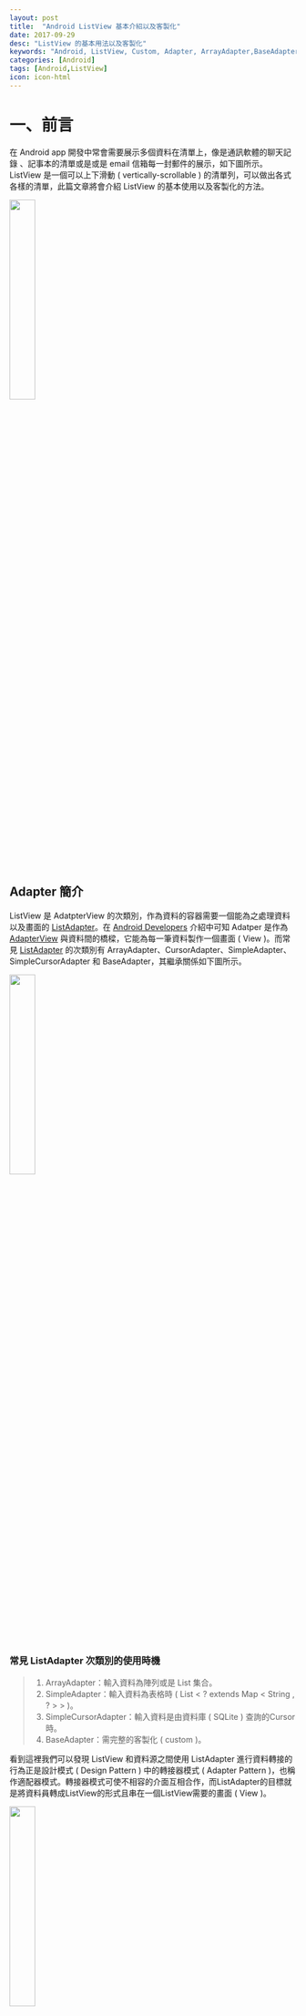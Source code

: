 ```yaml
---
layout: post
title:  "Android ListView 基本介紹以及客製化"
date: 2017-09-29
desc: "ListView 的基本用法以及客製化"
keywords: "Android, ListView, Custom, Adapter, ArrayAdapter,BaseAdapter"
categories: [Android]
tags: [Android,ListView]
icon: icon-html
---
```


# 一、前言
在 Android app 開發中常會需要展示多個資料在清單上，像是通訊軟體的聊天記錄
、記事本的清單或是或是 email 信箱每一封郵件的展示，如下圖所示。ListView 是一個可以上下滑動 ( vertically-scrollable ) 的清單列，可以做出各式各樣的清單，此篇文章將會介紹 ListView 的基本使用以及客製化的方法。

<img src="{{ site.img_path }}/20170929/基本ListView.png" width="30%">

## Adapter 簡介
ListView 是 AdatpterView 的次類別，作為資料的容器需要一個能為之處理資料以及畫面的 [ListAdapter](https://developer.android.com/reference/android/widget/ListAdapter.html)。在 [Android Developers](https://developer.android.com/reference/android/widget/Adapter.html) 介紹中可知 Adatper 是作為 [AdapterView](https://developer.android.com/reference/android/widget/AdapterView.html) 與資料間的橋樑，它能為每一筆資料製作一個畫面 ( View )。而常見 [ListAdapter](https://developer.android.com/reference/android/widget/ListAdapter.html) 的次類別有 ArrayAdapter、CursorAdapter、SimpleAdapter、SimpleCursorAdapter 和 BaseAdapter，其繼承關係如下圖所示。

<img src="{{ site.img_path }}/20170929/AdSt.png" width="30%">

### 常見 ListAdapter 次類別的使用時機

>1. ArrayAdapter：輸入資料為陣列或是 List 集合。
>2. SimpleAdapter：輸入資料為表格時 ( List < ? extends Map < String , ? > > )。
>3. SimpleCursorAdapter：輸入資料是由資料庫 ( SQLite ) 查詢的Cursor時。
>4. BaseAdapter：需完整的客製化 ( custom )。

看到這裡我們可以發現 ListView 和資料源之間使用 ListAdapter 進行資料轉接的行為正是設計模式 ( Design Pattern ) 中的轉接器模式 ( Adapter Pattern )，也稱作適配器模式。轉接器模式可使不相容的介面互相合作，而ListAdapter的目標就是將資料員轉成ListView的形式且串在一個ListView需要的畫面 ( View )。

<img src="{{ site.img_path }}/20170929/AdpLVD.png" width="30%">

---------------------------------------

# 二、基本使用方法介紹

## 將資料放入 Adapter
以 ArrayAdapter 為例，利用字串陣列作為資料來源的的宣告如下
```java
ArrayAdapter adapter = new ArrayAdapter(this,
            android.R.layout.simple_list_item_1,str);
```
引用的參數如下
1. 應用程式 Context context ( 程式碼中的 this )
2. 版面配置 int resource ( 程式碼中的 android.R.layout.simple_list_item_1 )
3. 陣列 T[] objects ( 程式碼中的 str )

ArrayAdapter 還有其他建構子，詳細資料請參考[官方網站](https://developer.android.com/reference/android/widget/ArrayAdapter.html?hl=zh-tw)

接著呼叫 `setAdatper(ListAdatper adapter)`
```java
ListView listView =(ListView)findViewById(R.id.listview1);
listView.setAdapter(adapter);
```

## 點擊事件處理

回應 AdapterView 所點擊的項目方式是實作
```java
private AdapterView.OnItemClickListener onItemClickListener=new AdapterView.OnItemClickListener(){
    @Override
    public void onItemClick(AdapterView parent, View v, int position, long id) {
        // Do something in response to the click
    }
};
```

接著呼叫 `setOnItemClickListener(AdapterView.OnItemClickListener onItemClickListener)`
```java
listView.setOnItemClickListener(onItemClickListener);
```

---------------------------------------

# 三、範例
## ListView 的基本使用方法：以 ArrayAdapter 為範例 

ArrayAdapter 的資料元陣列，此類別再創造一個畫面 ( View ) 時會對陣列的每一個元素呼叫 toString()，並將其結果放置到 TextView 中。

以下為 activity_main.xml

```xml
<?xml version="1.0" encoding="utf-8"?>
<android.support.constraint.ConstraintLayout xmlns:android="http://schemas.android.com/apk/res/android"
    xmlns:app="http://schemas.android.com/apk/res-auto"
    xmlns:tools="http://schemas.android.com/tools"
    android:layout_width="match_parent"
    android:layout_height="match_parent"
    tools:context="com.example.sarah.testlistview.MainActivity">

    <ListView
        android:layout_width="match_parent"
        android:layout_height="match_parent"
        android:id="@+id/listview1"
        />
</android.support.constraint.ConstraintLayout>
```

以下為 MainActivity.java

```java
package com.example.sarah.testlistview;

import android.support.v7.app.AppCompatActivity;
import android.os.Bundle;
import android.view.View;
import android.widget.AbsListView;
import android.widget.AdapterView;
import android.widget.ArrayAdapter;
import android.widget.ListView;
import android.widget.Toast;

public class MainActivity extends AppCompatActivity {

    String[]str={"test1","test2","test3","test4"};
    @Override
    protected void onCreate(Bundle savedInstanceState) {
        super.onCreate(savedInstanceState);
        setContentView(R.layout.activity_main);

        ListView listView =(ListView)findViewById(R.id.listview1);
        ArrayAdapter adapter = new ArrayAdapter(this,android.R.layout.simple_list_item_1,str);
        listView.setAdapter(adapter);
        listView.setOnItemClickListener(onItemClickListener);
    }

    private AdapterView.OnItemClickListener onItemClickListener=new AdapterView.OnItemClickListener(){
        @Override
        public void onItemClick(AdapterView<?> adapterView, View view, int i, long l) {
            Toast.makeText(MainActivity.this,"點選第 "+(i +1) +" 個 \n內容："+str[i], Toast.LENGTH_SHORT).show();
        }
    };
}
```
上述程式碼中 ListView 所使用 item 的 layout ( android.R.layout.simple_list_item_1 ) 是 android 所提供的內建 layout。其他官方提供的 layout 有 simple_list_item_checked、
simple_list_item_multiple_choice 和 simple_list_item_single_choice，使用者可自行更改嘗試執行結果。


在[官方網站](https://developer.android.com/reference/android/widget/ArrayAdapter.html)中提到若要使用ListView搭配ArrayAdapter建議改用RecyclerView類別，因為此類別有更好的表現。

## 客製化 ListView：以 BaseAdapter 為範例

BaseAdapter 是一個可以使用在 ListView 或是 Spinner 的基礎抽象類別，使用時機是在一個 item ( Data row ) 有多個 View 要呈現時，例如在一個 item 放 Image、Buttom 和 TextView。BaseAdapter 的使用上有極大的彈性，其客製化的使用上比基本使用多了兩個步驟：
>1. 建立每一個 item 的 layout ( 可參看下面 list_item 的程式碼 )
>2. BaseAdapter 的實作 ( 可參看 MyBaseAdapter.java 程式碼 )

此範例中放入兩個 TextView，每個 item 都能呈現兩個文字資料。
以下為 list_item.xml
```xml
<?xml version="1.0" encoding="utf-8"?>
<LinearLayout xmlns:android="http://schemas.android.com/apk/res/android"
    android:layout_width="match_parent"
    android:layout_height="match_parent">

    <TextView
        android:id="@+id/textView"
        android:layout_width="wrap_content"
        android:layout_height="wrap_content"
        android:layout_weight="1"
        android:text="TextView" />

    <TextView
        android:id="@+id/textView2"
        android:layout_width="wrap_content"
        android:layout_height="wrap_content"
        android:layout_weight="4"
        android:text="TextView" />
</LinearLayout>
```
繼承 BaseAdapter 抽象類別需要實作四個方法，如下
```java
public class MyBaseAdapter extends BaseAdapter {

    //  取得集合的大小
    @Override
    public int getCount() {
        return 0;
    }

    // 透過索引取得 item ( 某一列 ) 的內容
    @Override
    public Object getItem(int i) {
        return null;
    }

    // 取得 item ( 某一列 ) 的 ID
    @Override
    public long getItemId(int i) {
        return 0;
    }

    // 取得 item ( 某一列 ) 的畫面 ( View )
    @Override
    public View getView(int i, View view, ViewGroup viewGroup) {
        return null;
    }
}

```

此段的解說重點將放在 getView 方法上。在滑動 ListView 時， ListView 中的某一列 ( item ) 超出手機螢幕畫面時會呼叫 getView 方法。為了不浪費系統資源必須先判斷畫面是否已經存在，若已存在則不須建立新的畫面，若不存在再去建立新的畫面。
以下為 MyBaseAdapter.java
```java
package com.example.sarah.testlistview;

import android.content.Context;
import android.view.LayoutInflater;
import android.view.View;
import android.view.ViewGroup;
import android.widget.BaseAdapter;
import android.widget.TextView;
import java.util.ArrayList;

/**
 * Created by sarah on 2017/9/27.
 */

public class MyBaseAdapter extends BaseAdapter {

    private Context context;
    private LayoutInflater li;
    private ArrayList<String[]> data;

    public MyBaseAdapter(Context context, ArrayList data){
        this.context = context;
        this.data = data;
        this.li = LayoutInflater.from(this.context);
    }

    @Override
    public int getCount() {
        return data.size();
    }

    @Override
    public Object getItem(int i) {
        return data.get(i);
    }

    @Override
    public long getItemId(int i) {
        Object obj = data.get(i);
        return data.indexOf(obj);
    }

    private static class ViewHolder{
        TextView data;
        TextView entertainment;
    }

    @Override
    public View getView(int i, View view, ViewGroup viewGroup) {
        ViewHolder holder;
        if(view == null){
            view = li.inflate(R.layout.list_item,viewGroup,false);
            holder = new ViewHolder();
            holder.data = (TextView)view.findViewById(R.id.textView);
            holder.entertainment=(TextView)view.findViewById(R.id.textView2);
            view.setTag(holder);
        }else{
            holder = (ViewHolder)view.getTag();
        }
        holder.data.setText(data.get(i)[0]);
        holder.entertainment.setText(data.get(i)[1]);
        return view;
    }
}

```

剩下的部分跟ListView的基本使用方法是同一個概念。
以下為 activity_main.xml
```xml
<?xml version="1.0" encoding="utf-8"?>
<android.support.constraint.ConstraintLayout xmlns:android="http://schemas.android.com/apk/res/android"
    xmlns:app="http://schemas.android.com/apk/res-auto"
    xmlns:tools="http://schemas.android.com/tools"
    android:layout_width="match_parent"
    android:layout_height="match_parent"
    tools:context="com.example.sarah.testlistview.MainActivity">

    <ListView
        android:id="@+id/listview1"
        android:layout_width="368dp"
        android:layout_height="495dp"
        android:layout_marginRight="8dp"
        app:layout_constraintRight_toRightOf="parent"
        android:layout_marginLeft="8dp"
        app:layout_constraintLeft_toLeftOf="parent"
        app:layout_constraintBottom_toBottomOf="parent"
        android:layout_marginBottom="8dp"
        app:layout_constraintTop_toTopOf="parent"
        android:layout_marginTop="8dp" />
</android.support.constraint.ConstraintLayout>
```

以下為 MainActivity.java
```java
package com.example.sarah.testlistview;

import android.os.Bundle;
import android.support.v7.app.AppCompatActivity;
import android.view.View;
import android.widget.AdapterView;
import android.widget.ListView;
import android.widget.Toast;

import java.util.ArrayList;

public class MainActivity extends AppCompatActivity {

    private ListView ls;
    ArrayList<String[]> data;
    @Override
    protected void onCreate(Bundle savedInstanceState) {
        super.onCreate(savedInstanceState);
        setContentView(R.layout.activity_main);

        ls = (ListView) findViewById(R.id.listview1);

        data = new ArrayList();

        String [][] datas = { {"星期一","吃飯睡覺打東東"},
                {"星期二","買書爬山好幸福"},
                {"星期三","聊天打屁發神經"},
                {"星期四","讀書放空真好笑"},
                {"星期五","悠哉悠哉寫程式"},
                {"星期六","跑步休息真愜意"},
                {"星期日","開開心心去郊遊"}};

        for(int i =0;i<datas.length;i++){
            data.add(datas[i]);
        }

        MyBaseAdapter mba = new MyBaseAdapter(this,data);

        ls.setAdapter(mba);
        ls.setOnItemClickListener(onItemClickListener);

    }
    private AdapterView.OnItemClickListener onItemClickListener=new AdapterView.OnItemClickListener(){
        @Override
        public void onItemClick(AdapterView<?> adapterView, View view, int i, long l) {
            StringBuilder completeData = new StringBuilder();
            for(int j=0;j<data.get(i).length;j++)
                completeData.append(data.get(i)[j]);
            Toast.makeText(MainActivity.this,"點選第 "+(i +1) +" 個 \n內容："+completeData.toString(), Toast.LENGTH_SHORT).show();
        }
    };
}
```

相關文章

* [Android ListView Tutorial](https://www.raywenderlich.com/124438/android-listview-tutorial)
* [Using lists in Android wth ListView - Tutorial](http://www.vogella.com/tutorials/AndroidListView/article.html#androidlists_overview)
* [Android开发：ListView、AdapterView、RecyclerView全面解析](http://www.jianshu.com/p/4e8e4fd13cf7)

